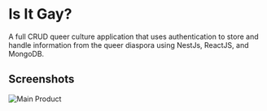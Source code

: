 # Is It Gay?

A full CRUD queer culture application that uses authentication to store and handle information from the queer diaspora using NestJs, ReactJS, and MongoDB.

## Screenshots

![Main Product]()
